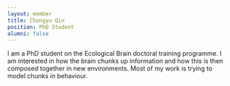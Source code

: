 ```yaml
---
layout: member
title: Chongyu Qin
position: PhD Student
alumni: false
---
```

I am a PhD student on the Ecological Brain doctoral training programme. I am interested in how the brain chunks up information and how this is then composed together in new environments.  Most of my work is trying to model chunks in behaviour.